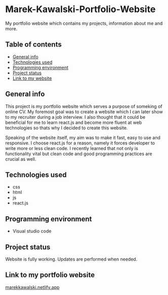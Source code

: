 <h1>Marek-Kawalski-Portfolio-Website</h1>
<p>My portfolio website which contains my projects, information about me and more.</p>
<h2>Table of contents</h2>
<ul>
  <li>
    <a href="#generalInfo">General info</a>
  </li>
  <li>
    <a href="#technologies">Technologies used</a>
  </li>
   <li>
    <a href="#environment">Programming environment</a>
  </li>
     <li>
    <a href="#status">Project status</a>
  </li>
   <li>
    <a href="#linkToWebsite">Link to my website</a>
  </li>
  </ul>
  <h2 id="generalInfo">General info</h2>
<p>
 This project is my portfolio website which serves a purpose of someking of online CV. My foremost goal was to create a website which I can later show 
  to my recruiter during a job interview. I also thought that it could be beneficial for me to learn react.js and become more fluent at web technologies so
  thats why I decided to create this website.
</p>
<p>Speaking of the website itself, my aim was to make it fast, easy to use and responsive. I choose react.js for a reason, namely it forces developer
to write more or less clean code. I recently learned that not only is functionality vital but clean code and good programming practices are crucial as well.</p>
 <h2 id="technologies">Technologies used</h2>
 <ul>
  <li>
   css
  </li>
   <li>
   html
  </li>
   <li>
   js
  </li>
   <li>
   react.js
  </li>
  </ul>
   <h2 id="environment">Programming environment</h2>
   <ul>
  <li>
   Visual studio code
  </li>
  </ul>
    <h2 id="status">Project status</h2>
    <p>Website is fully working. Updates are performed when needed.</p>
 <h2 id="linkToWebsite">Link to my portfolio website</h2>
 <a href="https://marekkawalski.netlify.app/#/" target="_blank" rel="noreferrer">marekkawalski.netlify.app</a>
              
 
 
 
 
 
 
 
 

